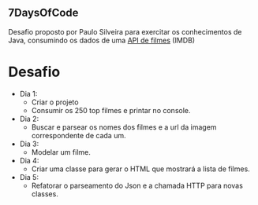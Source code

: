 ## 7DaysOfCode

Desafio proposto por Paulo Silveira para exercitar os conhecimentos de Java, consumindo os dados de uma [API de filmes](https://imdb-api.com/) (IMDB)

# Desafio

- Dia 1:  
	- Criar o projeto  
	- Consumir os 250 top filmes e printar no console. 
- Dia 2:
	- Buscar e parsear os nomes dos filmes e a url da imagem correspondente de cada um. 
- Dia 3:  
	- Modelar um filme.  
- Dia 4:
	- Criar uma classe para gerar o HTML que mostrará a lista de filmes.  
- Dia 5:  
	- Refatorar o parseamento do Json e a chamada HTTP para novas classes.
	